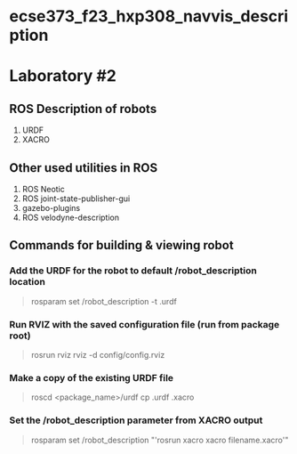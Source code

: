 # ecse373_f23_hxp308_navvis_description
# Laboratory #2
## ROS Description of robots
1. URDF 
2. XACRO 
## Other used utilities in ROS 
1. ROS Neotic
2. ROS joint-state-publisher-gui
3. gazebo-plugins
4. ROS velodyne-description
## Commands for building & viewing robot
### Add the URDF for the robot to default /robot_description location
> rosparam set /robot_description -t <filename>.urdf

### Run RVIZ with the saved configuration file (run from package root)
> rosrun rviz rviz -d config/config.rviz

### Make a copy of the existing URDF file
> roscd <package_name>/urdf
> cp <filename>.urdf <filename>.xacro

### Set the /robot_description parameter from XACRO output
> rosparam set /robot_description "'rosrun xacro xacro filename.xacro'"


